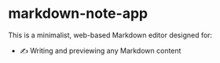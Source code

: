 # markdown-note-app
This is a minimalist, web-based Markdown editor designed for:
- ✍️ Writing and previewing any Markdown content
